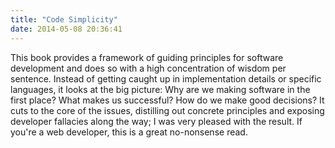 ```yaml
---
title: "Code Simplicity"
date: 2014-05-08 20:36:41
---
```


This book provides a framework of guiding principles for software development and does so with a high concentration of wisdom per sentence. Instead of getting caught up in implementation details or specific languages, it looks at the big picture: Why are we making software in the first place? What makes us successful? How do we make good decisions? It cuts to the core of the issues, distilling out concrete principles and exposing developer fallacies along the way; I was very pleased with the result. If you're a web developer, this is a great no-nonsense read.
